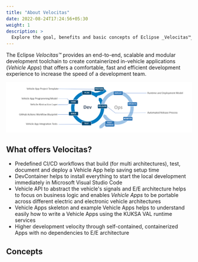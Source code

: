 ```yaml
---
title: "About Velocitas"
date: 2022-08-24T17:24:56+05:30
weight: 1
description: >
  Explore the goal, benefits and basic concepts of Eclipse _Velocitas™_ 
---
```


The Eclipse _Velocitas™_ provides an end-to-end, scalable and modular development toolchain to create containerized in-vehicle applications (_Vehicle Apps_) that offers a comfortable, fast and efficient development experience to increase the speed of a development team.

<img src="dev_ops_cycle.png" >

## What offers Velocitas? 

- Predefined CI/CD workflows that build (for multi architectures), test, document and deploy a Vehicle App help saving setup time
- DevContainer helps to install everything to start the local development immediately in Microsoft Visual Studio Code
- Vehicle API to abstract the vehicle's signals and E/E architecture helps to focus on business logic and enables _Vehicle Apps_ to be portable across different electric and electronic vehicle architectures
- Vehicle Apps skeleton and example Vehicle Apps helps to understand easily how to write a Vehicle Apps using the KUKSA VAL runtime services
- Higher development velocity through self-contained, containerized Apps with no dependencies to E/E architecture

## Concepts
